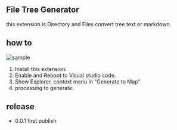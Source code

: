 ## File Tree Generator
this extension is Directory and Files convert tree text or markdown.


## how to
![sample](https://img2.imgtp.com/2024/04/20/9Fhzd2tj.gif)

1. Install this extension.
2. Enable and Reboot to Visual studio code.
3. Show Explorer, context menu in "Generate to Map"
4. processing to generate.

## release
- 0.0.1
  first publish